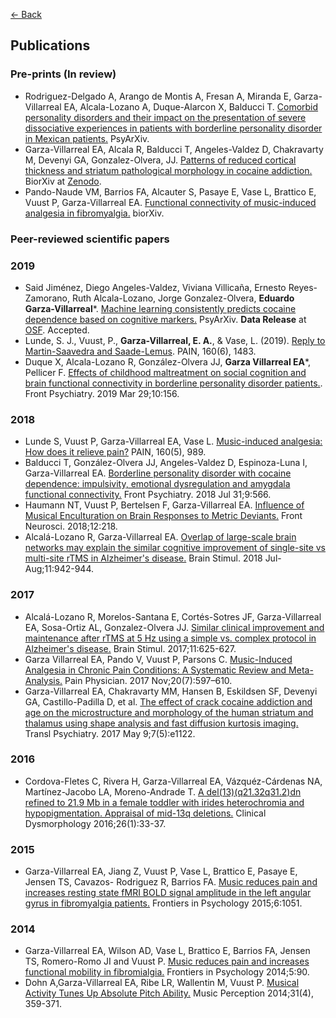 [<- Back](index.md)

## Publications

### Pre-prints (In review)

* Rodriguez-Delgado A, Arango de Montis A, Fresan A, Miranda E, Garza-Villarreal EA, Alcala-Lozano A, Duque-Alarcon X, Balducci T. [Comorbid personality disorders and their impact on the presentation of severe dissociative experiences in patients with borderline personality disorder in Mexican patients.](https://psyarxiv.com/vj8ga) PsyArXiv.
* Garza-Villarreal EA, Alcala R, Balducci T, Angeles-Valdez D, Chakravarty M, Devenyi GA, Gonzalez-Olvera, JJ. [Patterns of reduced cortical thickness and striatum pathological morphology in cocaine addiction.](https://doi.org/10.1101/306068) BiorXiv at [Zenodo](https://zenodo.org/record/1409808#.W5E3oCOZPIF).
* Pando-Naude VM, Barrios FA, Alcauter S, Pasaye E, Vase L, Brattico E, Vuust P, Garza-Villarreal
EA. [Functional connectivity of music-induced analgesia in fibromyalgia.](https://doi.org/10.1101/230243) biorXiv. 

### Peer-reviewed scientific papers

### 2019
* Said Jiménez, Diego Angeles-Valdez, Viviana Villicaña, Ernesto Reyes-Zamorano, Ruth Alcala-Lozano, Jorge Gonzalez-Olvera, **Eduardo Garza-Villarreal***. [Machine learning consistently predicts cocaine dependence based on cognitive markers.](https://psyarxiv.com/7qsz3/) PsyArXiv. **Data Release** at [OSF](https://osf.io/m7h3x/). Accepted.
* Lunde, S. J., Vuust, P., **Garza-Villarreal, E. A.**, & Vase, L. (2019). [Reply to Martin-Saavedra and Saade-Lemus](https://doi.org/10.1097/j.pain.0000000000001534). PAIN, 160(6), 1483. 
* Duque X, Alcala-Lozano R, González-Olvera JJ, **Garza Villarreal EA***, Pellicer F. [Effects of childhood maltreatment on social cognition and brain functional connectivity in borderline personality disorder patients.](https://www.frontiersin.org/articles/10.3389/fpsyt.2019.00156/full). Front Psychiatry. 2019 Mar 29;10:156.

### 2018
* Lunde S, Vuust P, Garza-Villarreal EA, Vase L. [Music-induced analgesia: How does it relieve pain?](https://doi.org/10.1097/j.pain.0000000000001452) PAIN, 160(5), 989.
* Balducci T, González-Olvera JJ, Angeles-Valdez D, Espinoza-Luna I, Garza-Villarreal EA. [Borderline personality disorder with cocaine dependence: impulsivity, emotional dysregulation and amygdala functional connectivity.](https://doi.org/10.3389/fpsyt.2018.00328) Front Psychiatry. 2018 Jul 31;9:566.
* Haumann NT, Vuust P, Bertelsen F, Garza-Villarreal EA. [Influence of Musical Enculturation on Brain Responses to Metric Deviants.](https://doi.org/10.3389/fnins.2018.00218) Front Neurosci. 2018;12:218.
* Alcalá-Lozano R, Garza-Villarreal EA. [Overlap of large-scale brain networks may explain the similar cognitive improvement of single-site vs multi-site rTMS in Alzheimer's disease.](https://doi.org/10.1016/j.brs.2018.03.016) Brain Stimul. 2018 Jul-Aug;11:942-944. 

### 2017
* Alcalá-Lozano R, Morelos-Santana E, Cortés-Sotres JF, Garza-Villarreal EA, Sosa-Ortiz AL, Gonzalez-Olvera JJ. [Similar clinical improvement and maintenance after rTMS at 5 Hz using a simple vs. complex protocol in Alzheimer's disease.](https://doi.org/10.1016/j.brs.2017.12.011) Brain Stimul. 2017;11:625-627.
* Garza Villarreal EA, Pando V, Vuust P, Parsons C. [Music-Induced Analgesia in Chronic Pain Conditions: A Systematic Review and Meta-Analysis.](https://www.ncbi.nlm.nih.gov/pubmed/29149141) Pain Physician. 2017 Nov;20(7):597–610.
* Garza-Villarreal EA, Chakravarty MM, Hansen B, Eskildsen SF, Devenyi GA, Castillo-Padilla D, et al. [The effect of crack cocaine addiction and age on the microstructure and morphology of the human striatum and thalamus using shape analysis and fast diffusion kurtosis imaging.](https://www.ncbi.nlm.nih.gov/pmc/articles/PMC5534960/) Transl Psychiatry. 2017 May 9;7(5):e1122.

### 2016
* Cordova-Fletes C, Rivera H, Garza-Villarreal EA, Vázquéz-Cárdenas NA, Martínez-Jacobo LA, Moreno-Andrade T. [A del(13)(q21.32q31.2)dn refined to 21.9 Mb in a female toddler with irides heterochromia and hypopigmentation. Appraisal of mid-13q deletions.](https://insights.ovid.com/pubmed?pmid=27750267) Clinical Dysmorphology 2016;26(1):33-37.

### 2015
* Garza-Villarreal EA, Jiang Z, Vuust P, Vase L, Brattico E, Pasaye E, Jensen TS, Cavazos- Rodriguez R, Barrios FA. [Music reduces pain and increases resting state fMRI BOLD signal amplitude in the left angular gyrus in fibromyalgia patients.](https://doi.org/10.3389/fpsyg.2015.01051) Frontiers in Psychology 2015;6:1051.

### 2014
* Garza-Villarreal EA, Wilson AD, Vase L, Brattico E, Barrios FA, Jensen TS, Romero-Romo JI and Vuust P. [Music reduces pain and increases functional mobility in fibromialgia.](https://doi.org/10.3389/fpsyg.2014.00090) Frontiers in Psychology 2014;5:90.
* Dohn A,Garza-Villarreal EA, Ribe LR, Wallentin M, Vuust P. [Musical Activity Tunes Up Absolute Pitch Ability.](http://dx.doi.org/10.1525/mp.2014.31.4.359) Music Perception 2014;31(4), 359-371.
